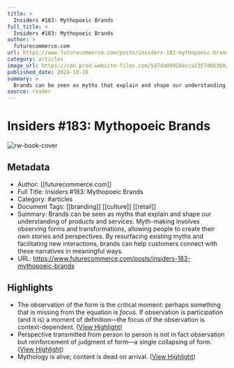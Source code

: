 ```yaml
---
title: >
  Insiders #183: Mythopoeic Brands
full_title: >
  Insiders #183: Mythopoeic Brands
author: >
  futurecommerce.com
url: https://www.futurecommerce.com/posts/insiders-183-mythopoeic-brands
category: articles
image_url: https://cdn.prod.website-files.com/5d7da04028ecca2357d6b3b0/67200c0bfa0dc846e34b5f55_insiders183.png
published_date: 2024-10-28
summary: >
  Brands can be seen as myths that explain and shape our understanding of products and services. Myth-making involves observing forms and transformations, allowing people to create their own stories and perspectives. By resurfacing existing myths and facilitating new interactions, brands can help customers connect with these narratives in meaningful ways.
source: reader
---
```

# Insiders #183: Mythopoeic Brands

![rw-book-cover](https://cdn.prod.website-files.com/5d7da04028ecca2357d6b3b0/67200c0bfa0dc846e34b5f55_insiders183.png)

## Metadata
- Author: [[futurecommerce.com]]
- Full Title: Insiders #183: Mythopoeic Brands
- Category: #articles
- Document Tags: [[branding]] [[culture]] [[retail]] 
- Summary: Brands can be seen as myths that explain and shape our understanding of products and services. Myth-making involves observing forms and transformations, allowing people to create their own stories and perspectives. By resurfacing existing myths and facilitating new interactions, brands can help customers connect with these narratives in meaningful ways.
- URL: https://www.futurecommerce.com/posts/insiders-183-mythopoeic-brands

## Highlights
- The observation of the form is the critical moment: perhaps something that is missing from the equation is *focus.* If observation is participation (and it is) a moment of definition—the focus of the observation is context-dependent. ([View Highlight](https://read.readwise.io/read/01jc5vsy0cxyzf05m1bdfwwztf))
- Perspective transmitted from person to person is not in fact observation but reinforcement of judgment of form—a single collapsing of form. ([View Highlight](https://read.readwise.io/read/01jc5vvpgq6q4ngy2sy2m8g15z))
- Mythology is alive; content is dead on arrival. ([View Highlight](https://read.readwise.io/read/01jc5vz87q29rq5pynvmab0mqh))


